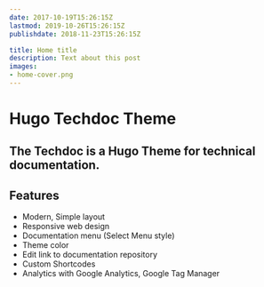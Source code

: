 ```yaml
---
date: 2017-10-19T15:26:15Z
lastmod: 2019-10-26T15:26:15Z
publishdate: 2018-11-23T15:26:15Z

title: Home title
description: Text about this post
images:
- home-cover.png
---
```


# Hugo Techdoc Theme

## The Techdoc is a Hugo Theme for technical documentation.

## Features

* Modern, Simple layout
* Responsive web design
* Documentation menu (Select Menu style)
* Theme color
* Edit link to documentation repository
* Custom Shortcodes
* Analytics with Google Analytics, Google Tag Manager
